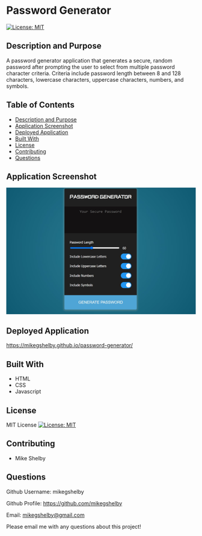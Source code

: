 # Password Generator
[![License: MIT](https://img.shields.io/badge/License-MIT-yellow.svg)](https://opensource.org/licenses/MIT)

## Description and Purpose
A password generator application that generates a secure, random password after prompting the user to select from multiple password character criteria. Criteria include password length between 8 and 128 characters, lowercase characters, uppercase characters, numbers, and symbols.

## Table of Contents
  - [Description and Purpose](#description-and-purpose)
  - [Application Screenshot](#application-screenshot)
  - [Deployed Application](#deployed-application)
  - [Built With](#built-with)
  - [License](#license)
  - [Contributing](#contributing)
  - [Questions](#questions)

## Application Screenshot
![Password Generator screenshot](./password-generator-screenshot.jpg "Application Screenshot")

## Deployed Application
https://mikegshelby.github.io/password-generator/

## Built With
* HTML
* CSS
* Javascript

## License
MIT License
[![License: MIT](https://img.shields.io/badge/License-MIT-yellow.svg)](https://opensource.org/licenses/MIT)

## Contributing
* Mike Shelby

## Questions
Github Username: mikegshelby

Github Profile: https://github.com/mikegshelby

Email: mikegshelby@gmail.com

Please email me with any questions about this project!
